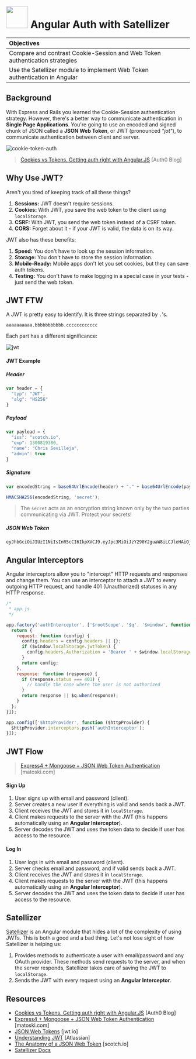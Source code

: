 # <img src="https://cloud.githubusercontent.com/assets/7833470/10899314/63829980-8188-11e5-8cdd-4ded5bcb6e36.png" height="60"> Angular Auth with Satellizer

| Objectives |
| :--- |
| Compare and contrast Cookie-Session and Web Token authentication strategies |
| Use the Satellizer module to implement Web Token authentication in Angular |

## Background

With Express and Rails you learned the Cookie-Session authentication strategy. However, there's a better way to communicate authentication in **Single Page Applications**. You're going to use an encoded and signed chunk of JSON called a **JSON Web Token**, or JWT (pronounced *"jot"*), to communicate authentication between client and server.

![cookie-token-auth](https://cloud.githubusercontent.com/assets/7833470/12523189/095e1760-c10a-11e5-9c5a-09d4bf69f2c1.png)

> <a href="https://auth0.com/blog/2014/01/07/angularjs-authentication-with-cookies-vs-token" target="_blank">Cookies vs Tokens. Getting auth right with Angular.JS</a> [Auth0 Blog]

## Why Use JWT?

Aren't you tired of keeping track of all these things?

1. **Sessions:** JWT doesn't require sessions.
2. **Cookies:** With JWT, you save the web token to the client using `localStorage`.
3. **CSRF:** With JWT, you send the web token instead of a CSRF token.
4. **CORS:** Forget about it - if your JWT is valid, the data is on its way.

JWT also has these benefits:

1. **Speed:** You don't have to look up the session information.
2. **Storage:** You don't have to store the session information.
3. **Mobile-Ready:** Mobile apps don't let you set cookies, but they can save auth tokens.
4. **Testing:** You don't have to make logging in a special case in your tests - just send the web token.

## JWT FTW

A JWT is pretty easy to identify. It is three strings separated by `.`'s.

```
aaaaaaaaaa.bbbbbbbbbbb.cccccccccccc
```

Each part has a different significance:

![jwt](https://cloud.githubusercontent.com/assets/7833470/12523476/03e23c74-c10c-11e5-9626-d0f2045b4670.png)

#### JWT Example

##### Header

```js
var header = {
  "typ": "JWT",
  "alg": "HS256"
}
```

##### Payload

```js
var payload = {
  "iss": "scotch.io",
  "exp": 1300819380,
  "name": "Chris Sevilleja",
  "admin": true
}
```

##### Signature

```js
var encodedString = base64UrlEncode(header) + "." + base64UrlEncode(payload);

HMACSHA256(encodedString, 'secret');
```

> The `secret` acts as an encryption string known only by the two parties communicating via JWT. Protect your secrets!

##### JSON Web Token

```
eyJhbGciOiJIUzI1NiIsInR5cCI6IkpXVCJ9.eyJpc3MiOiJzY290Y2guaW8iLCJleHAiOjEzMDA4MTkzODAsIm5hbWUiOiJDaHJpcyBTZXZpbGxlamEiLCJhZG1pbiI6dHJ1ZX0.03f329983b86f7d9a9f5fef85305880101d5e302afafa20154d094b229f75773
```

## Angular Interceptors

Angular interceptors allow you to "intercept" HTTP requests and responses and change them. You can use an interceptor to attach a JWT to every outgoing HTTP request, and handle 401 (Unauthorized) statuses in any HTTP response.

```js
/*
 * app.js
 */

app.factory('authInterceptor', ['$rootScope', '$q', '$window', function ($rootScope, $q, $window) {
  return {
    request: function (config) {
      config.headers = config.headers || {};
      if ($window.localStorage.jwtToken) {
        config.headers.Authorization = 'Bearer ' + $window.localStorage.jwtToken;
      }
      return config;
    },
    response: function (response) {
      if (response.status === 401) {
        // handle the case where the user is not authorized
      }
      return response || $q.when(response);
    }
  };
}]);

app.config(['$httpProvider', function ($httpProvider) {
  $httpProvider.interceptors.push('authInterceptor');
}]);
```

## JWT Flow

> <a href="http://blog.matoski.com/articles/jwt-express-node-mongoose" target="_blank">Express4 + Mongoose + JSON Web Token Authentication</a> [matoski.com]

#### Sign Up

1. User signs up with email and password (client).
2. Server creates a new user if everything is valid and sends back a JWT.
3. Client receives the JWT and stores it in   `localStorage`.
4. Client makes requests to the server with the JWT (this happens automatically using an **Angular Interceptor**).
5. Server decodes the JWT and uses the token data to decide if user has access to the resource.

#### Log In

1. User logs in with email and password (client).
2. Server checks email and password, and if valid sends back a JWT.
3. Client receives the JWT and stores it in `localStorage`.
4. Client makes requests to the server with the JWT (this happens automatically using an **Angular Interceptor**).
5. Server decodes the JWT and uses the token data to decide if user has access to the resource.

## Satellizer

<a href="https://github.com/sahat/satellizer" target="_blank">Satellizer</a> is an Angular module that hides a lot of the complexity of using JWTs. This is both a good and a bad thing. Let's not lose sight of how Satellizer is helping us:

1. Provides methods to authenticate a user with email/password and any OAuth provider. These methods send requests to the server, and when the server responds, Satellizer takes care of saving the JWT to `localStorage`.
2. Sends the JWT with every request using an **Angular Interceptor**.

<!-- Removed for wdi 26 to postpone lab
## Challenges

Work on the <a href="https://github.com/sf-wdi-26/angular_auth_satellizer" target="_blank">Angular Auth Satellizer Challenges</a>.
-->

## Resources

* <a href="https://auth0.com/blog/2014/01/07/angularjs-authentication-with-cookies-vs-token" target="_blank">Cookies vs Tokens. Getting auth right with Angular.JS</a> [Auth0 Blog]
* <a href="http://blog.matoski.com/articles/jwt-express-node-mongoose" target="_blank">Express4 + Mongoose + JSON Web Token Authentication</a> [matoski.com]
* <a href="http://jwt.io" target="_blank">JSON Web Tokens</a> [jwt.io]
* <a href="https://developer.atlassian.com/static/connect/docs/latest/concepts/understanding-jwt.html" target="_blank">Understanding JWT</a> [Atlassian]
* <a href="https://scotch.io/tutorials/the-anatomy-of-a-json-web-token" target="_blank">The Anatomy of a JSON Web Token</a> [scotch.io]
* <a href="https://github.com/sahat/satellizer" target="_blank">Satellizer Docs</a>
